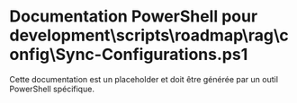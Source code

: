 # Documentation PowerShell pour development\scripts\roadmap\rag\config\Sync-Configurations.ps1

Cette documentation est un placeholder et doit être générée par un outil PowerShell spécifique.
